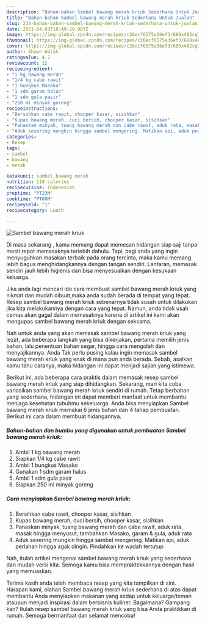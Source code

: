 ```yaml
---
description: "Bahan-bahan Sambel bawang merah kriuk Sederhana Untuk Jualan"
title: "Bahan-bahan Sambel bawang merah kriuk Sederhana Untuk Jualan"
slug: 234-bahan-bahan-sambel-bawang-merah-kriuk-sederhana-untuk-jualan
date: 2021-04-03T18:49:29.987Z
image: https://img-global.cpcdn.com/recipes/c26ecf6575a36ef3/680x482cq70/sambel-bawang-merah-kriuk-foto-resep-utama.jpg
thumbnail: https://img-global.cpcdn.com/recipes/c26ecf6575a36ef3/680x482cq70/sambel-bawang-merah-kriuk-foto-resep-utama.jpg
cover: https://img-global.cpcdn.com/recipes/c26ecf6575a36ef3/680x482cq70/sambel-bawang-merah-kriuk-foto-resep-utama.jpg
author: Shawn Walsh
ratingvalue: 4.7
reviewcount: 12
recipeingredient:
- "1 kg bawang merah"
- "1/4 kg cabe rawit"
- "1 bungkus Masako"
- "1 sdm garam halus"
- "1 sdm gula pasir"
- "250 ml minyak goreng"
recipeinstructions:
- "Bersihkan cabe rawit, chooper kasar, sisihkan"
- "Kupas bawang merah, cuci bersih, chooper kasar, sisihkan"
- "Panaskan minyak, tuang bawang merah dan cabe rawit, aduk rata, masak hingga menyusut, tambahkan Masako, garam &amp; gula, aduk rata"
- "Aduk sesering mungkin hingga sambel mengering. Matikan api, aduk perlahan hingga agak dingin. Pindahkan ke wadah tertutup"
categories:
- Resep
tags:
- sambel
- bawang
- merah

katakunci: sambel bawang merah 
nutrition: 118 calories
recipecuisine: Indonesian
preptime: "PT23M"
cooktime: "PT60M"
recipeyield: "1"
recipecategory: Lunch

---
```



![Sambel bawang merah kriuk](https://img-global.cpcdn.com/recipes/c26ecf6575a36ef3/680x482cq70/sambel-bawang-merah-kriuk-foto-resep-utama.jpg)

Di masa  sekarang , kamu memang dapat memesan hidangan siap saji tanpa mesti repot memasaknya terlebih dahulu. Tapi, bagi anda yang ingin menyuguhkan masakan terbaik pada orang tercinta, maka kamu memang lebih bagus menghidangkannya dengan tangan sendiri. Lantaran, memasak sendiri jauh lebih higienis dan bisa menyesuaikan dengan kesukaan keluarga.

Jika anda lagi mencari ide cara membuat sambel bawang merah kriuk yang nikmat dan mudah dibuat,maka anda sudah berada di tempat yang tepat. Resep sambel bawang merah kriuk  sebenarnya tidak susah untuk dilakukan jika kita melakukannya dengan cara yang tepat. Namun, anda tidak usah cemas akan gagal dalam memasaknya 
karena di artikel ini kami akan mengupas sambel bawang merah kriuk dengan seksama.  



Nah untuk anda yang akan memasak sambel bawang merah kriuk yang lezat, ada beberapa langkah yang bisa dikerjakan, pertama memilih jenis bahan, lalu penentuan bahan segar, hingga cara mengolah dan menyajikannya. Anda Tak perlu pusing kalau ingin memasak sambel bawang merah kriuk yang enak di mana pun anda berada. Sebab, asalkan kamu  tahu caranya, maka hidangan ini dapat menjadi sajian yang istimewa.

Berikut ini, ada beberapa cara praktis  dalam memasak resep sambel bawang merah kriuk yang siap dihidangkan. Sekarang, mari kita coba variasikan sambel bawang merah kriuk sendiri di rumah. Tetap berbahan yang sederhana, hidangan ini dapat memberi manfaat untuk membantu menjaga kesehatan tubuhmu sekeluarga. Anda bisa menyiapkan Sambel bawang merah kriuk memakai 6 jenis bahan dan 4 tahap pembuatan. Berikut ini cara dalam membuat hidangannya.

<!--inarticleads1-->

##### Bahan-bahan dan bumbu yang digunakan untuk pembuatan Sambel bawang merah kriuk:

1. Ambil 1 kg bawang merah
1. Siapkan 1/4 kg cabe rawit
1. Ambil 1 bungkus Masako
1. Gunakan 1 sdm garam halus
1. Ambil 1 sdm gula pasir
1. Siapkan 250 ml minyak goreng




<!--inarticleads2-->

##### Cara menyiapkan Sambel bawang merah kriuk:

1. Bersihkan cabe rawit, chooper kasar, sisihkan
1. Kupas bawang merah, cuci bersih, chooper kasar, sisihkan
1. Panaskan minyak, tuang bawang merah dan cabe rawit, aduk rata, masak hingga menyusut, tambahkan Masako, garam &amp; gula, aduk rata
1. Aduk sesering mungkin hingga sambel mengering. Matikan api, aduk perlahan hingga agak dingin. Pindahkan ke wadah tertutup




Nah, itulah artikel mengenai  sambel bawang merah kriuk  yang sederhana dan mudah versi kita. Semoga kamu bisa mempraktekkannya dengan hasil yang memuaskan. 

Terima kasih anda telah membaca resep yang kita tampilkan di sini. Harapan kami, olahan  Sambel bawang merah kriuk sederhana di atas dapat membantu Anda menyiapkan makanan yang sedap untuk keluarga/teman ataupun menjadi inspirasi dalam berbisnis kuliner. Bagaimana? Gampang kan? Itulah resep sambel bawang merah kriuk yang bisa Anda praktikkan di rumah. Semoga bermanfaat dan selamat mencoba!

